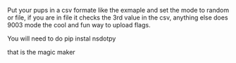 Put your pups in a csv formate like the exmaple and set the  mode to random or file, if you are in file it checks the 3rd value in the csv, anything else does 9003 mode the cool and fun way to upload flags.


You will need to do 
pip instal nsdotpy

that is the magic maker
